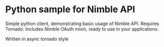 Python sample for Nimble API
============================

Simple python client, demonstrating basic usage of Nimble API. Requires Tornado.
Includes Nimble OAuth mixin, ready to use in your applications.

Written in async tornado style
